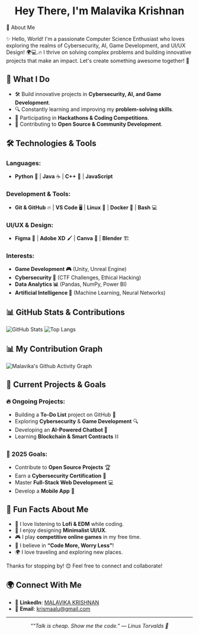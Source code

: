 <h1 align="center">Hey There, I'm Malavika Krishnan</h1>


🚀 About Me

✨ Hello, World! I'm a passionate Computer Science Enthusiast who loves exploring the realms of Cybersecurity, AI, Game Development, and UI/UX Design! 🌍💻.🔥 I thrive on solving complex problems and building innovative projects that make an impact. Let's create something awesome together! 🚀

## 🌟 What I Do
- 🛠️ Build innovative projects in **Cybersecurity, AI, and Game Development**.
- 🔍 Constantly learning and improving my **problem-solving skills**.
- 🎯 Participating in **Hackathons & Coding Competitions**.
- 🤝 Contributing to **Open Source & Community Development**.

## 🛠️ Technologies & Tools
### Languages:
- **Python** 🐍 | **Java** ☕ | **C++** 🔗 | **JavaScript**

### Development & Tools:
- **Git & GitHub** 🔥 | **VS Code** 🖥️ | **Linux** 🐧 | **Docker** 🐳 | **Bash** 💻

### UI/UX & Design:
- **Figma** 🎨 | **Adobe XD** 🖌️ | **Canva** 📐 | **Blender** 🏗️

### Interests:
- **Game Development 🎮** (Unity, Unreal Engine)
- **Cybersecurity 🔐** (CTF Challenges, Ethical Hacking)
- **Data Analytics 📊** (Pandas, NumPy, Power BI)
- **Artificial Intelligence 🤖** (Machine Learning, Neural Networks)

## 📊 GitHub Stats & Contributions
![GitHub Stats](https://github-readme-stats.vercel.app/api?username=Malavika-Krishnan&show_icons=true&theme=radical)
![Top Langs](https://github-readme-stats.vercel.app/api/top-langs/?username=Malavika-Krishnan&layout=compact&theme=radical)


 ## 📊 My Contribution Graph

![Malavika's Github Activity Graph](https://github-readme-activity-graph.vercel.app/graph?username=Malavika-Krishnan&theme=merko&height=300)


## 🚀 Current Projects & Goals
### 🔥 Ongoing Projects:
- Building a **To-Do List** project on GitHub 📝
- Exploring **Cybersecurity** & **Game Development** 🔍
- Developing an **AI-Powered Chatbot 🤖**
- Learning **Blockchain & Smart Contracts** ⛓️

### 🎯 2025 Goals:
- Contribute to **Open Source Projects** 🏆
- Earn a **Cybersecurity Certification** 🔐
- Master **Full-Stack Web Development** 💻
- Develop a **Mobile App** 📱

## 🎉 Fun Facts About Me
- 🎵 I love listening to **Lofi & EDM** while coding.
- 🎨 I enjoy designing **Minimalist UI/UX**.
- 🎮 I play **competitive online games** in my free time.
- 🚀 I believe in **“Code More, Worry Less”**!
- 🌍 I love traveling and exploring new places.

Thanks for stopping by! 😊 Feel free to connect and collaborate!

## 🌍 Connect With Me
- 💼 **LinkedIn**: [MALAVIKA KRISHNAN](https://www.linkedin.com/in/malavika-krishnan-26b04b327)
- 📨 **Email**: [krismaalu@gmail.com](mailto:krismaalu@gmail.com)

---

<div align='center'>
  
  <em>""Talk is cheap. Show me the code." — Linus Torvalds 🚀</em>

</div>


